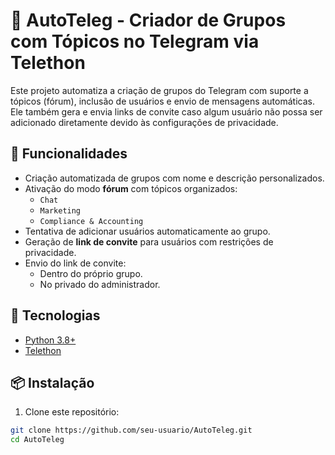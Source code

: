 # 🤖 AutoTeleg - Criador de Grupos com Tópicos no Telegram via Telethon

Este projeto automatiza a criação de grupos do Telegram com suporte a tópicos (fórum), inclusão de usuários e envio de mensagens automáticas. Ele também gera e envia links de convite caso algum usuário não possa ser adicionado diretamente devido às configurações de privacidade.

## 🚀 Funcionalidades

- Criação automatizada de grupos com nome e descrição personalizados.
- Ativação do modo **fórum** com tópicos organizados:
  - `Chat`
  - `Marketing`
  - `Compliance & Accounting`
- Tentativa de adicionar usuários automaticamente ao grupo.
- Geração de **link de convite** para usuários com restrições de privacidade.
- Envio do link de convite:
  - Dentro do próprio grupo.
  - No privado do administrador.

## 🧠 Tecnologias

- [Python 3.8+](https://www.python.org/)
- [Telethon](https://github.com/LonamiWebs/Telethon)

## 📦 Instalação

1. Clone este repositório:

```bash
git clone https://github.com/seu-usuario/AutoTeleg.git
cd AutoTeleg
